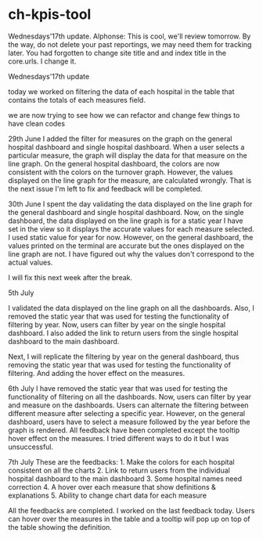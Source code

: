 # ch-kpis-tool

Wednesdays'17th update.
Alphonse:
This is cool, we'll review tomorrow. By the way, do not delete your past reportings, we
may need them for tracking later. You had forgotten to change site title and and index title in the core.urls. I change it.

Wednesdays'17th update

today we worked on filtering the data of each hospital in the table that contains the totals of each measures field.

we are now trying to see how we can refactor and change few things to have clean codes


29th June
I added the filter for measures on the graph on the general hospital dashboard and single hospital dashboard. When a user selects a particular measure, the graph will display the data for that measure on the line graph. On the general hospital dashboard, the colors are now consistent with the colors on the turnover graph. However, the values displayed on the line graph for the measure, are calculated wrongly. That is the next issue I'm left to fix and feedback will be completed. 


30th June
I spent the day validating the data displayed on the line graph for the general dashboard and single hospital dashboard. Now, on the single dashboard, the data displayed on the line graph is for a static year I have set in the view so it displays the accurate values for each measure selected. I used static value for year for now. However, on the general dashboard, the values printed on the terminal are accurate but the ones displayed on the line graph are not. I have figured out why the values don't correspond to the actual values. 

I will fix this next week after the break.

5th July

I validated the data displayed on the line graph on all the dashboards. Also, I removed the static year that was used for testing the functionality of filtering by year. Now, users can filter by year on the single hospital dashboard. I also added the link to return users from the single hospital dashboard to the main dashboard.

Next, I will replicate the filtering by year on the general dashboard, thus removing the static year that was used for testing the functionality of filtering. And adding the hover effect on the measures.


6th July
I have removed the static year that was used for testing the functionality of filtering on all the dashboards. Now, users can filter by year and measure on the dashboards. Users can alternate the filtering between different measure after selecting a specific year. However, on the general dashboard, users have to select a measure followed by the year before the graph is rendered. 
All feedback have been completed except the tooltip hover effect on the measures. I tried different ways to do it but I was unsuccessful.

7th July
These are the feedbacks:
    1.	Make the colors for each hospital consistent on all the charts
    2.	Link to return users from the individual hospital dashboard to the main dashboard
    3.	Some hospital names need correction
    4.	A hover over each measure that show definitions & explanations
    5.	Ability to change chart data for each measure

All the feedbacks are completed. I worked on the last feedback today. Users can hover over the measures in the table and a tooltip will pop up on top of the table showing the definition.


